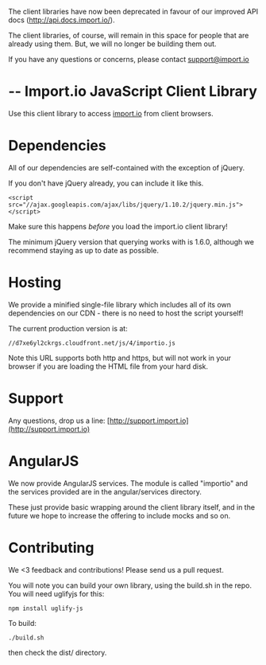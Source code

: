 The client libraries have now been deprecated in favour of our improved API docs (http://api.docs.import.io/).  

The client libraries, of course, will remain in this space for people that are already using them. But, we will no longer be   building them out.  

If you have any questions or concerns, please contact support@import.io  

--
Import.io JavaScript Client Library
=========

Use this client library to access [import.io](http://import.io) from client browsers.

# Dependencies

All of our dependencies are self-contained with the exception of jQuery.

If you don't have jQuery already, you can include it like this.

    <script src="//ajax.googleapis.com/ajax/libs/jquery/1.10.2/jquery.min.js"></script>

Make sure this happens *before* you load the import.io client library!

The minimum jQuery version that querying works with is 1.6.0, although we recommend staying as up to date as possible.

# Hosting

We provide a minified single-file library which includes all of its own dependencies on our CDN - there is no need to host the script yourself!

The current production version is at:

    //d7xe6yl2ckrgs.cloudfront.net/js/4/importio.js
    
Note this URL supports both http and https, but will not work in your browser if you are loading the HTML file from your hard disk.

# Support

Any questions, drop us a line: [http://support.import.io](http://support.import.io)

# AngularJS

We now provide AngularJS services. The module is called "importio" and the services provided are in the angular/services directory.

These just provide basic wrapping around the client library itself, and in the future we hope to increase the offering to include mocks and so on.

# Contributing

We <3 feedback and contributions! Please send us a pull request.

You will note you can build your own library, using the build.sh in the repo. You will need uglifyjs for this:

    npm install uglify-js
    
To build:

    ./build.sh
    
then check the dist/ directory.
